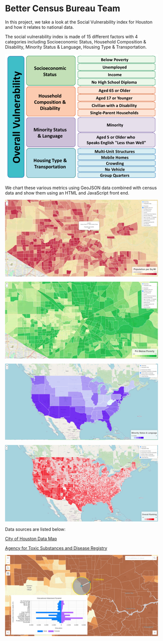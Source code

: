 # Better Census Bureau Team

In this project, we take a look at the Social Vulnerability index for Houston and how it relates to national data.  

The social vulnerability index is made of 15 different factors with 4 categories including Socioeconomic Status, Household Composition & Disability, Minority Status & Language, Housing Type & Transportation.  

![Social Vulnerability Index](Images/svi.png)

We chart these various metrics using GeoJSON data combined with census data and show them using an HTML and JavaScript front end.  

![Houston](Images/houston_map.png)

![Houston_poverty](Images/houston_map_poverty.png)

![USA](Images/us.png)

![Counties](Images/county.png)

Data sources are listed below:  

[City of Houston Data Map](https://mycity.houstontx.gov/myrsvi/cohSVImapping.html)

[Agency for Toxic Substances and Disease Registry](https://www.atsdr.cdc.gov/placeandhealth/svi/data_documentation_download.html)

![source1](Images/source1.png)